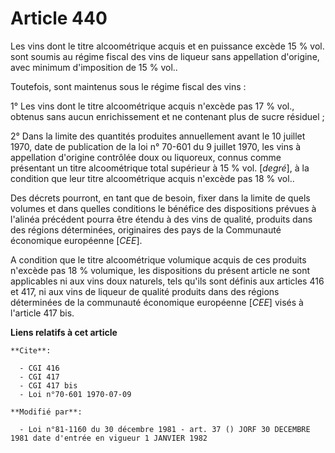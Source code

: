 # Article 440

Les vins dont le titre alcoométrique acquis et en puissance excède 15 % vol. sont soumis au régime fiscal des vins de liqueur
sans appellation d'origine, avec minimum d'imposition de 15 % vol..

Toutefois, sont maintenus sous le régime fiscal des vins :

1° Les vins dont le titre alcoométrique acquis n'excède pas 17 % vol., obtenus sans aucun enrichissement et ne contenant plus
de sucre résiduel ;

2° Dans la limite des quantités produites annuellement avant le 10 juillet 1970, date de publication de la loi n° 70-601 du 9
juillet 1970, les vins à appellation d'origine contrôlée doux ou liquoreux, connus comme présentant un titre alcoométrique
total supérieur à 15 % vol. [*degré*], à la condition que leur titre alcoométrique acquis n'excède pas 18 % vol..

Des décrets pourront, en tant que de besoin, fixer dans la limite de quels volumes et dans quelles conditions le bénéfice des
dispositions prévues à l'alinéa précédent pourra être étendu à des vins de qualité, produits dans des régions déterminées,
originaires des pays de la Communauté économique européenne [*CEE*].

A condition que le titre alcoométrique volumique acquis de ces produits n'excède pas 18 % volumique, les dispositions du
présent article ne sont applicables ni aux vins doux naturels, tels qu'ils sont définis aux articles 416 et 417, ni aux vins
de liqueur de qualité produits dans des régions déterminées de la communauté économique européenne [*CEE*] visés à l'article
417 bis.

**Liens relatifs à cet article**

	**Cite**:

	  - CGI 416
	  - CGI 417
	  - CGI 417 bis
	  - Loi n°70-601 1970-07-09

	**Modifié par**:

	  - Loi n°81-1160 du 30 décembre 1981 - art. 37 () JORF 30 DECEMBRE 1981 date d'entrée en vigueur 1 JANVIER 1982
